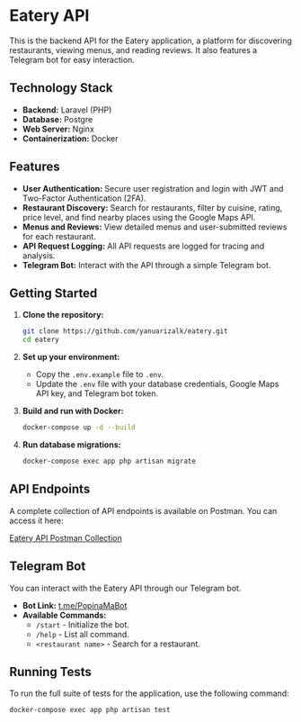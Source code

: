 # Eatery API

This is the backend API for the Eatery application, a platform for discovering restaurants, viewing menus, and reading reviews. It also features a Telegram bot for easy interaction.

## Technology Stack

*   **Backend:** Laravel (PHP)
*   **Database:** Postgre
*   **Web Server:** Nginx
*   **Containerization:** Docker

## Features

*   **User Authentication:** Secure user registration and login with JWT and Two-Factor Authentication (2FA).
*   **Restaurant Discovery:** Search for restaurants, filter by cuisine, rating, price level, and find nearby places using the Google Maps API.
*   **Menus and Reviews:** View detailed menus and user-submitted reviews for each restaurant.
*   **API Request Logging:** All API requests are logged for tracing and analysis.
*   **Telegram Bot:** Interact with the API through a simple Telegram bot.

## Getting Started

1.  **Clone the repository:**
    ```bash
    git clone https://github.com/yanuarizalk/eatery.git
    cd eatery
    ```

2.  **Set up your environment:**
    *   Copy the `.env.example` file to `.env`.
    *   Update the `.env` file with your database credentials, Google Maps API key, and Telegram bot token.

3.  **Build and run with Docker:**
    ```bash
    docker-compose up -d --build
    ```

4.  **Run database migrations:**
    ```bash
    docker-compose exec app php artisan migrate
    ```

## API Endpoints

A complete collection of API endpoints is available on Postman. You can access it here:

[Eatery API Postman Collection](https://postman.yanuarizal.net/11658621-e1e20aba-4403-46a4-bbf3-55fcbc7b4bc9?action=share&source=copy-link&creator=11658621)

## Telegram Bot

You can interact with the Eatery API through our Telegram bot.

*   **Bot Link:** [t.me/PopinaMaBot](https://t.me/PopinaMaBot)
*   **Available Commands:**
    *   `/start` - Initialize the bot.
    *   `/help` - List all command.
    *   `<restaurant name>` - Search for a restaurant.

## Running Tests

To run the full suite of tests for the application, use the following command:

```bash
docker-compose exec app php artisan test
